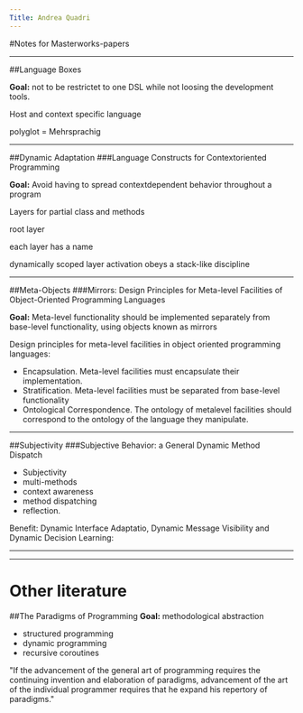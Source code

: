 ```yaml
---
Title: Andrea Quadri
---
```


#Notes for Masterworks-papers


---

##Language Boxes

**Goal:** not to be restrictet to one DSL while not loosing the development tools.

Host and context specific language

polyglot = Mehrsprachig


---

##Dynamic Adaptation
###Language Constructs for Contextoriented Programming

**Goal:** Avoid having to spread contextdependent behavior throughout a program

Layers for partial class and methods

root layer

each layer has a name

dynamically scoped layer activation obeys a stack-like discipline


---

##Meta-Objects
###Mirrors: Design Principles for Meta-level Facilities of Object-Oriented Programming Languages


**Goal:** Meta-level functionality should be implemented separately from base-level functionality, using objects known as mirrors

Design principles for meta-level facilities in object oriented programming languages:

- Encapsulation. Meta-level facilities must encapsulate their implementation.
- Stratification. Meta-level facilities must be separated from base-level functionality
- Ontological Correspondence. The ontology of metalevel facilities should correspond to the ontology of the language they manipulate.


---

##Subjectivity
###Subjective Behavior: a General Dynamic Method Dispatch

- Subjectivity
- multi-methods
- context awareness
- method dispatching
- reflection.

Benefit: Dynamic Interface Adaptatio, Dynamic Message Visibility and Dynamic Decision Learning:


---

---

# Other literature

##The Paradigms of Programming
**Goal:** methodological abstraction


- structured programming
- dynamic programming
- recursive coroutines

"If the advancement of the general art of programming
requires the continuing invention and elaboration of
paradigms, advancement of the art of the individual
programmer requires that he expand his repertory of
paradigms."
